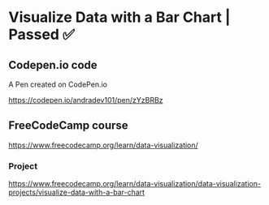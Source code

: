 # Visualize Data with a Bar Chart | Passed ✅

## Codepen.io code


A Pen created on CodePen.io 


https://codepen.io/andradev101/pen/zYzBRBz


## FreeCodeCamp course


https://www.freecodecamp.org/learn/data-visualization/

### Project

https://www.freecodecamp.org/learn/data-visualization/data-visualization-projects/visualize-data-with-a-bar-chart




